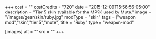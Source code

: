 +++
cost = ""
costCredits = "720"
date = "2015-12-09T15:56:56-05:00"
description = "Tier 5 skin available for the MP5K used by Mute."
image = "/images/gear/skin/ruby.jpg"
modType = "skin"
tags = ["weapon mod","skin","tier 5","mute"]
title = "Ruby"
type = "weapon-mod"

[images]
  alt = ""
  src = ""
+++
